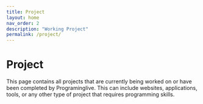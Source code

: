 ```yaml
---
title: Project
layout: home
nav_order: 2
description: "Working Project"
permalink: /project/
---
```


# Project
This page contains all projects that are currently being worked on or have been completed by Programinglive. This can include websites, applications, tools, or any other type of project that requires programming skills.